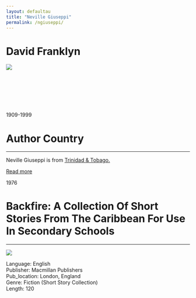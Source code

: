 ```yaml
---
layout: defaultau
title: "Neville Giuseppi"
permalink: /ngiuseppi/
---
```

<!-- partial:index.partial.html -->
<div class="content">
    <h1>David Franklyn</h1>
    <div class="quote">
        <div><img src="https://arimacirc.files.wordpress.com/2017/04/neville-crop-1-redo-3.jpg" class="logo"></div>
    </div>
    <div class="timeline">
        <div style="padding-bottom:100px;"></div>
        <div class="block">
            <div class="date right"><p class="right">1909-1999</p></div>
            <div class="dot"></div>
            <div class="left first">
            <div class="author_country">
                <h1>Author Country</h1><hr>
            <div class="aclocation"><p>Neville Giuseppi is from <a href="{{ site.baseurl }}/3">Trinidad & Tobago.</a></p></div>
              <div class="acreadmore">  <a href="#" target="_blank">Read more</a></div>
            </div>
            </div>
        </div>
        <div class="block">
            <div class="date left"><p class="left">1976</p></div>
            <div class="dot"></div>
            <div class="right">
                <h1>Backfire: A Collection Of Short Stories From The Caribbean For Use In Secondary Schools</h1><hr>
                <p><img src="https://i.gr-assets.com/images/S/compressed.photo.goodreads.com/books/1189612083l/1875986._SY475_.jpg"></p>
                <p>
                Language: English<br/>
                Publisher: Macmillan Publishers<br/>
                Pub_location: London, England<br/>
                Genre: Fiction (Short Story Collection)<br/>
                Length: 120<br/>                   </p>
            </div>
        </div>
  <!-- partial -->
<script src='https://cdnjs.cloudflare.com/ajax/libs/jquery/3.1.1/jquery.min.js'></script><script  src="{{ site.baseurl }}/assets/js/authorscript.js"></script>